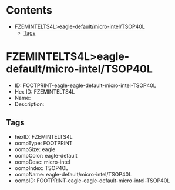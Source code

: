 



Contents
========

* [FZEMINTELTS4L>eagle-default/micro-intel/TSOP40L](#fzemintelts4leagle-defaultmicro-inteltsop40l)
	* [Tags](#tags)

# FZEMINTELTS4L>eagle-default/micro-intel/TSOP40L

- ID: FOOTPRINT-eagle-eagle-default-micro-intel-TSOP40L
- Hex ID: FZEMINTELTS4L
- Name: 
- Description: 

## Tags

- hexID: FZEMINTELTS4L
- oompType: FOOTPRINT
- oompSize: eagle
- oompColor: eagle-default
- oompDesc: micro-intel
- oompIndex: TSOP40L
- oompName: eagle-default/micro-intel/TSOP40L
- oompID: FOOTPRINT-eagle-eagle-default-micro-intel-TSOP40L
